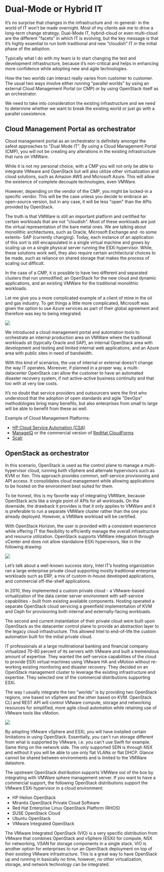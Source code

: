 # Dual-Mode or Hybrid IT

It’s no surprise that changes in the infrastructure and -in general- in the world of IT won’t be made overnight. Most of my clients ask me to drive a long-term change strategy. Dual-Mode IT, hybrid-cloud or even multi-cloud are the different "facets" in which IT is evolving, but the key message is that it’s highly essential to run both traditional and new “cloudish” IT in the initial phase of the adoption.

Typically what I do with my team is to start changing the test and development infrastructure, because it’s non-critical and helps in enhancing more confidence while adopting new and agile technologies.

How the two worlds can interact really varies from customer to customer. The usual two ways involve either running "parallel worlds" by using an external Cloud Management Portal (or CMP) or by using OpenStack itself as an orchestrator.

We need to take into consideration the existing infrastructure and we need to determine whether we want to break the existing world or just go with a parallel coexistence.


## Cloud Management Portal as orchestrator

Cloud management portal as an orchestrator is definitely amongst the safest approaches to "Dual Mode IT". By using a Cloud Management Portal (CMP), you will not be creating any alterations in the existing infrastructure that runs on VMWare.

While it is not my personal choice, with a CMP you will not only be able to integrate VMware and OpenStack but will also utilize other virtualization and cloud solutions, such as Amazon AWS and Microsoft Azure. This will allow the existence of complete decouple technologies, even VMWare.

However, depending on the vendor of the CMP, you might be locked-in a specific vendor. This will be the case unless you decide to embrace an open-source version, but in any case, it will be less "open" than the APIs provided by OpenStack.

The truth is that VMWare is still an important platform and certified for certain workloads that are not "cloudish". Most of these workloads are just the virtual representation of the bare metal ones. We are talking about monolithic architectures, such as Oracle, Microsoft Exchange and -to some extents- SAP (currently changing). Today, each instance of an application of this sort is still encapsulated in a single virtual machine and grows by scaling up on a single physical server running the ESXi hypervisor. While, these solutions work well, they also require certain architectural choices to be made, such as reliance on shared storage that makes the process of scaling out difficult.

In the case of a CMP, it is possible to have two different and separated clusters that run unmodified; an OpenStack for the new cloud and dynamic applications, and an existing VMWare for the traditional monolithic workloads.

Let me give you a more complicated example of a client of mine in the oil and gas industry. To get things a little more complicated, Microsoft was given the option to use Azure services as part of their global agreement and therefore was key to being integrated. 

![](images/hybrid_dualmode_it.jpg)

We introduced a cloud management portal and automation tools to orchestrate an internal production area on VMWare where the traditional workloads sit (typically Oracle and SAP), an internal OpenStack area with development and testing and limited internal web applications, and an Azure area with public sites in need of bandwidth.

With this kind of scenarios, the use of internal or external doesn't change the way IT operates. Moreover, if planned in a proper way, a multi-datacenter OpenStack can allow the customer to have an automated disaster recovery system, if not active-active business continuity and that too with at very low costs.

It’s no doubt that service providers and outsourcers were the first who understood that the adoption of open standards and agile "DevOps" methodologies bring many benefits, but also enterprises from small to large will be able to benefit from these as well.

Example of Cloud Management Platforms:

* [HP Cloud Service Automation (CSA)](http://www8.hp.com/us/en/software-solutions/cloud-service-automation/)
* [ManageIQ](http://manageiq.org/) or the commercial version of [RedHat CloudForms](https://www.redhat.com/en/technologies/cloud-computing/cloudforms)
* [Scalr](http://www.scalr.com/)


## OpenStack as orchestrator

In this scenario, OpenStack is used as the control plane to manage a multi-hypervisor cloud, running both vSphere and alternate hypervisors such as KVM or Xen. This approach provides common, self-service provisioning and API access. It consolidates cloud management while allowing applications to be hosted on the environment best suited for them.

To be honest, this is my favorite way of integrating VMWare, because OpenStack acts like a single point of APIs for all workloads. On the downside, the drawback it provides is that it only applies to VMWare and it is preferable to run a separate VMWare cluster rather than the one you already deployed. However, a VMWare workload will be certified.

With OpenStack Horizon, the user is provided with a consistent experience while offering IT the flexibility to efficiently manage the overall infrastructure and resource utilization. OpenStack supports VMWare integration through vCenter and does not allow standalone ESXi hypervisors, like in the following drawing:


![](images/vmware-nova-driver-architecture.jpg)

Let’s talk about a well-known success story, Intel IT’s hosting organization ran a large enterprise private cloud supporting mostly traditional enterprise workloads such as ERP, a mix of custom in-house developed applications, and commercial off-the-shelf applications.

In 2010, they implemented a custom private cloud - a VMware-based virtualization of the data center server environment with self-service capabilities - built from existing available components. Hosting operated a separate OpenStack cloud servicing a greenfield implementation of KVM and Ceph for provisioning both internal and externally-facing workloads.

The second and current instantiation of their private cloud were built upon OpenStack as the datacenter control plane to provide an abstraction layer to the legacy cloud infrastructure. This allowed Intel to end-of-life the custom automation built for the initial private cloud.

IT professionals at a large multinational banking and financial company virtualized 70-80 percent of its servers with VMware and built a tremendous amount of expertise. They wanted the self-service capabilities of the cloud to provide ESXi virtual machines using VMware HA and vMotion without re-working existing monitoring and disaster recovery. They decided on an OpenStack management cluster to leverage the existing infrastructure and expertise. They selected one of the commercial distributions supporting ESXi.

The way I usually integrate the two "worlds" is by providing two OpenStack regions, one based on vSphere and the other based on KVM. OpenStack CLI and REST API will control VMware compute, storage and networking resources for simplified, more agile cloud automation while retaining use of VMware tools like vMotion.


![](images/vmware_multiregion.png)

By adopting VMware vSphere and ESXi, you will have installed certain limitations in using OpenStack. Essentially, you can't run storage different from what is supported by VMware, i.e. you can't use Swift for example. Same thing on the network side. The only supported SDN is through NSX and without it you will be able to use only flat VLANs or flat DHCP. Glance cannot be shared between environments and is limited to the VMWare datastore.

The upstream OpenStack distribution supports VMWare out of the box by integrating with VMWare sphere management server. If you want to have a commercial support, the following OpenStack distributions support the VMware ESXi hypervisor in a cloud environment:


* HP Helion OpenStack
* Mirantis OpenStack Private Cloud Software
* Red Hat Enterprise Linux OpenStack Platform (RHOS)
* SUSE OpenStack Cloud
* Ubuntu OpenStack
* VMware Integrated OpenStack

The VMware Integrated OpenStack (VIO) is a very specific distribution from VMware that combines OpenStack and vSphere (ESXi) for compute, NSX for networking, VSAN for storage components in a single stack. VIO is another option for enterprises to run an OpenStack deployment on top of their existing VMware infrastructure. This is a great way to have OpenStack up and running in basically no time, however, no other virtualization, storage, and network technology can be integrated.




